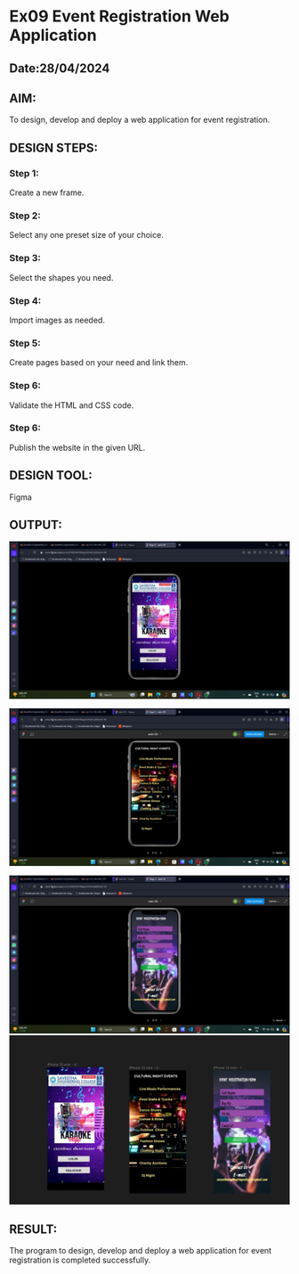 # Ex09 Event Registration Web Application
## Date:28/04/2024

## AIM:
To design, develop and deploy a web application for event registration.

## DESIGN STEPS:

### Step 1:
Create a new frame.

### Step 2:
Select any one preset size of your choice.

### Step 3:
Select the shapes you need.

### Step 4:
Import images as needed.

### Step 5:
Create pages based on your need and link them.

### Step 6:

Validate the HTML and CSS code.

### Step 6:

Publish the website in the given URL.

## DESIGN TOOL:
Figma

## OUTPUT:

![alt text](<page - 01.jpg>) 


![alt text](<page -02.jpg>) 


![alt text](<page - 03.jpg>)
![alt text](<final [age.jpg>)


## RESULT:
The program to design, develop and deploy a web application for event registration is completed successfully.
